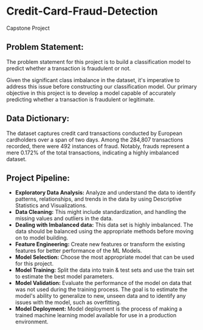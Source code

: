 # Credit-Card-Fraud-Detection
Capstone Project

## Problem Statement:
The problem statement for this project is to build a classification model to predict whether a transaction is fraudulent or not.

Given the significant class imbalance in the dataset, it's imperative to address this issue before constructing our classification model.
Our primary objective in this project is to develop a model capable of accurately predicting whether a transaction is fraudulent or legitimate.

## Data Dictionary:  
  
The dataset captures credit card transactions conducted by European cardholders over a span of two days. 
Among the 284,807 transactions recorded, there were 492 instances of fraud. Notably, frauds represent a mere 0.172% of the 
total transactions, indicating a highly imbalanced dataset.

## Project Pipeline:

- **Exploratory Data Analysis:** Analyze and understand the data to identify patterns, relationships, and trends in the data by using Descriptive Statistics and Visualizations.
- **Data Cleaning:** This might include standardization, and handling the missing values and outliers in the data.
- **Dealing with Imbalanced data:** This data set is highly imbalanced. The data should be balanced using the appropriate methods before moving on to model building.
- **Feature Engineering:** Create new features or transform the existing features for better performance of the ML Models.
- **Model Selection:** Choose the most appropriate model that can be used for this project.
- **Model Training:** Split the data into train & test sets and use the train set to estimate the best model parameters.
- **Model Validation:** Evaluate the performance of the model on data that was not used during the training process. The goal is to estimate the model's ability to generalize to new, unseen data and to identify any issues with the model, such as overfitting.
- **Model Deployment:** Model deployment is the process of making a trained machine learning model available for use in a production environment.
